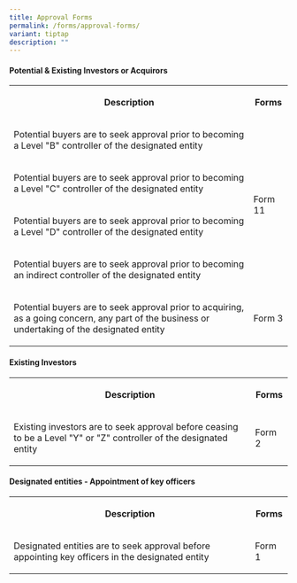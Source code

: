 ```yaml
---
title: Approval Forms
permalink: /forms/approval-forms/
variant: tiptap
description: ""
---
```

<h4><strong>Potential &amp; Existing Investors or Acquirors</strong></h4>
<table>
<tbody>
<tr>
<th rowspan="1" colspan="1">
<p>Description</p>
</th>
<th rowspan="1" colspan="1">
<p>Forms</p>
</th>
</tr>
<tr>
<td rowspan="1" colspan="1">
<p>Potential buyers are to seek approval prior to becoming a Level "B" controller
of the designated entity</p>
</td>
<td rowspan="4" colspan="1">
<p>Form 11</p>
</td>
</tr>
<tr>
<td rowspan="1" colspan="1">
<p>Potential buyers are to seek approval prior to becoming a Level "C" controller
of the designated entity</p>
</td>
</tr>
<tr>
<td rowspan="1" colspan="1">
<p>Potential buyers are to seek approval prior to becoming a Level "D" controller
of the designated entity</p>
</td>
</tr>
<tr>
<td rowspan="1" colspan="1">
<p>Potential buyers are to seek approval prior to becoming an indirect controller
of the designated entity</p>
</td>
</tr>
<tr>
<td rowspan="1" colspan="1">
<p>Potential buyers are to seek approval prior to acquiring, as a going concern,
any part of the business or undertaking of the designated entity</p>
</td>
<td rowspan="1" colspan="1">
<p>Form 3</p>
</td>
</tr>
</tbody>
</table>
<h4><strong>Existing Investors</strong></h4>
<table>
<tbody>
<tr>
<th rowspan="1" colspan="1">
<p>Description</p>
</th>
<th rowspan="1" colspan="1">
<p>Forms</p>
</th>
</tr>
<tr>
<td rowspan="1" colspan="1">
<p>Existing investors are to seek approval before ceasing to be a Level "Y"
or "Z" controller of the designated entity</p>
</td>
<td rowspan="1" colspan="1">
<p>Form 2</p>
</td>
</tr>
</tbody>
</table>
<h4><strong>Designated entities - Appointment of key officers</strong></h4>
<table>
<tbody>
<tr>
<th rowspan="1" colspan="1">
<p>Description</p>
</th>
<th rowspan="1" colspan="1">
<p>Forms</p>
</th>
</tr>
<tr>
<td rowspan="1" colspan="1">
<p>Designated entities are to seek approval before appointing key officers
in the designated entity</p>
</td>
<td rowspan="1" colspan="1">
<p>Form 1</p>
</td>
</tr>
</tbody>
</table>
<p></p>
<p></p>